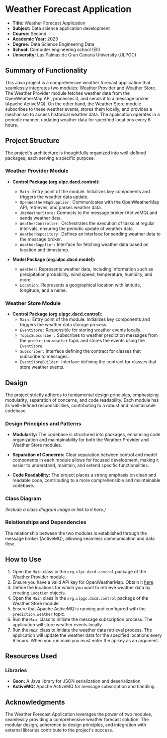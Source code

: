 # Weather Forecast Application

- **Title:** Weather Forecast Application
- **Subject:** Data science application development
- **Course:** Second
- **Academic Year:** 2023
- **Degree:** Data Science Engineering Data
- **School:** Computer engineering school (EII)
- **University:** Las Palmas de Gran Canaria University (ULPGC)

## Summary of Functionality
This Java project is a comprehensive weather forecast application that seamlessly integrates two modules: Weather Provider and Weather Store. The Weather Provider module fetches weather data from the OpenWeatherMap API, processes it, and sends it to a message broker (Apache ActiveMQ). On the other hand, the Weather Store module subscribes to these weather events, stores them locally, and provides a mechanism to access historical weather data. The application operates in a periodic manner, updating weather data for specified locations every 6 hours.

## Project Structure
The project's architecture is thoughtfully organized into well-defined packages, each serving a specific purpose:

### Weather Provider Module
- **Control Package (org.ulpc.dacd.control):**
  - `Main:` Entry point of the module. Initializes key components and triggers the weather data update.
  - `OpenWeatherMapSupplier:` Communicates with the OpenWeatherMap API, retrieves, and parses weather data.
  - `JmsWeatherStore:` Connects to the message broker (ActiveMQ) and sends weather data.
  - `WeatherController:` Orchestrates the execution of tasks at regular intervals, ensuring the periodic update of weather data.
  - `WeatherRepository:` Defines an interface for sending weather data to the message broker.
  - `WeatherSupplier:` Interface for fetching weather data based on location and timestamp.

- **Model Package (org.ulpc.dacd.model):**
  - `Weather:` Represents weather data, including information such as precipitation probability, wind speed, temperature, humidity, and more.
  - `Location:` Represents a geographical location with latitude, longitude, and a name.

### Weather Store Module
- **Control Package (org.ulpgc.dacd.control):**
  - `Main:` Entry point of the module. Initializes key components and triggers the weather data storage process.
  - `EventStore:` Responsible for storing weather events locally.
  - `TopicSubscriber:` Subscribes to weather prediction messages from the `prediction.weather` topic and stores the events using the `EventStore`.
  - `Subscriber:` Interface defining the contract for classes that subscribe to messages.
  - `EventStoreBuilder:` Interface defining the contract for classes that store weather events.

## Design
The project strictly adheres to fundamental design principles, emphasizing modularity, separation of concerns, and code readability. Each module has its well-defined responsibilities, contributing to a robust and maintainable codebase.

### Design Principles and Patterns
- **Modularity:** The codebase is structured into packages, enhancing code organization and maintainability for both the Weather Provider and Weather Store modules.

- **Separation of Concerns:** Clear separation between control and model components in each module allows for focused development, making it easier to understand, maintain, and extend specific functionalities.

- **Code Readability:** The project places a strong emphasis on clean and readable code, contributing to a more comprehensible and maintainable codebase.

### Class Diagram
_(Include a class diagram image or link to it here.)_

### Relationships and Dependencies
The relationship between the two modules is established through the message broker (ActiveMQ), allowing seamless communication and data flow.

## How to Use
1. Open the `Main` class in the `org.ulpc.dacd.control` package of the Weather Provider module.
2. Ensure you have a valid API key for OpenWeatherMap. Obtain it [here](#).
3. Define the locations for which you want to retrieve weather data by creating `Location` objects.
4. Open the `Main` class in the `org.ulpgc.dacd.control` package of the Weather Store module.
5. Ensure that Apache ActiveMQ is running and configured with the `prediction.weather` topic.
6. Run the `Main` class to initiate the message subscription process. The application will store weather events locally.
7. Run the `Main` class to initiate the weather data retrieval process. The application will update the weather data for the specified locations every 6 hours. When you run main you must enter the apikey as an argument.

## Resources Used
### Libraries
- **Gson:** A Java library for JSON serialization and deserialization.
- **ActiveMQ:** Apache ActiveMQ for message subscription and handling.

## Acknowledgments
The Weather Forecast Application leverages the power of two modules, seamlessly providing a comprehensive weather forecast solution. The modular design, adherence to design principles, and integration with external libraries contribute to the project's success.

